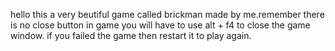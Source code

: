 hello this a very beutiful game called brickman made by me.remember there is no close button in game you will have to use alt + f4 to close the game window. if you failed the game then restart it to play again.
